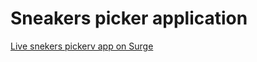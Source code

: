 # Sneakers picker application


[Live snekers pickerv app on Surge](https://sneakers-picker.surge.sh/)
